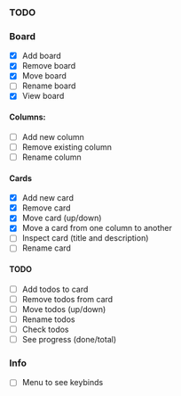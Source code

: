 ### TODO

### Board

- [x] Add board
- [x] Remove board
- [x] Move board
- [ ] Rename board
- [x] View board

#### Columns:

- [ ] Add new column
- [ ] Remove existing column
- [ ] Rename column

#### Cards

- [x] Add new card
- [x] Remove card
- [x] Move card (up/down)
- [x] Move a card from one column to another
- [ ] Inspect card (title and description)
- [ ] Rename card

#### TODO

- [ ] Add todos to card
- [ ] Remove todos from card
- [ ] Move todos (up/down)
- [ ] Rename todos
- [ ] Check todos
- [ ] See progress (done/total)

### Info

- [ ] Menu to see keybinds
